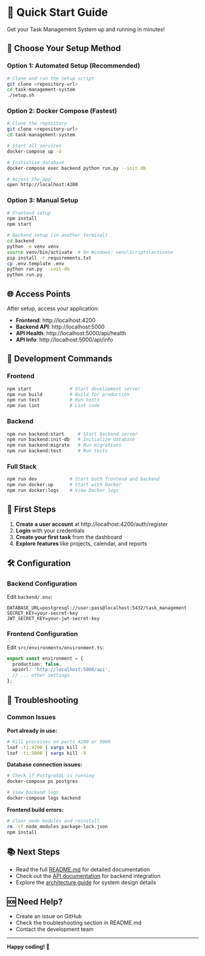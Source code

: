 # 🚀 Quick Start Guide

Get your Task Management System up and running in minutes!

## 🎯 Choose Your Setup Method

### Option 1: Automated Setup (Recommended)
```bash
# Clone and run the setup script
git clone <repository-url>
cd task-management-system
./setup.sh
```

### Option 2: Docker Compose (Fastest)
```bash
# Clone the repository
git clone <repository-url>
cd task-management-system

# Start all services
docker-compose up -d

# Initialize database
docker-compose exec backend python run.py --init-db

# Access the app
open http://localhost:4200
```

### Option 3: Manual Setup
```bash
# Frontend setup
npm install
npm start

# Backend setup (in another terminal)
cd backend
python -m venv venv
source venv/bin/activate  # On Windows: venv\Scripts\activate
pip install -r requirements.txt
cp .env.template .env
python run.py --init-db
python run.py
```

## 🌐 Access Points

After setup, access your application:

- **Frontend**: http://localhost:4200
- **Backend API**: http://localhost:5000
- **API Health**: http://localhost:5000/api/health
- **API Info**: http://localhost:5000/api/info

## 🔧 Development Commands

### Frontend
```bash
npm start              # Start development server
npm run build          # Build for production
npm run test           # Run tests
npm run lint           # Lint code
```

### Backend
```bash
npm run backend:start     # Start backend server
npm run backend:init-db   # Initialize database
npm run backend:migrate   # Run migrations
npm run backend:test      # Run tests
```

### Full Stack
```bash
npm run dev            # Start both frontend and backend
npm run docker:up      # Start with Docker
npm run docker:logs    # View Docker logs
```

## 📝 First Steps

1. **Create a user account** at http://localhost:4200/auth/register
2. **Login** with your credentials
3. **Create your first task** from the dashboard
4. **Explore features** like projects, calendar, and reports

## 🛠️ Configuration

### Backend Configuration
Edit `backend/.env`:
```env
DATABASE_URL=postgresql://user:pass@localhost:5432/task_management
SECRET_KEY=your-secret-key
JWT_SECRET_KEY=your-jwt-secret-key
```

### Frontend Configuration
Edit `src/environments/environment.ts`:
```typescript
export const environment = {
  production: false,
  apiUrl: 'http://localhost:5000/api',
  // ... other settings
};
```

## 🐛 Troubleshooting

### Common Issues

**Port already in use:**
```bash
# Kill processes on ports 4200 or 5000
lsof -ti:4200 | xargs kill -9
lsof -ti:5000 | xargs kill -9
```

**Database connection issues:**
```bash
# Check if PostgreSQL is running
docker-compose ps postgres

# View backend logs
docker-compose logs backend
```

**Frontend build errors:**
```bash
# Clear node modules and reinstall
rm -rf node_modules package-lock.json
npm install
```

## 📚 Next Steps

- Read the full [README.md](README.md) for detailed documentation
- Check out the [API documentation](#) for backend integration
- Explore the [architecture guide](#) for system design details

## 🆘 Need Help?

- Create an issue on GitHub
- Check the troubleshooting section in README.md
- Contact the development team

---

**Happy coding! 🎉**